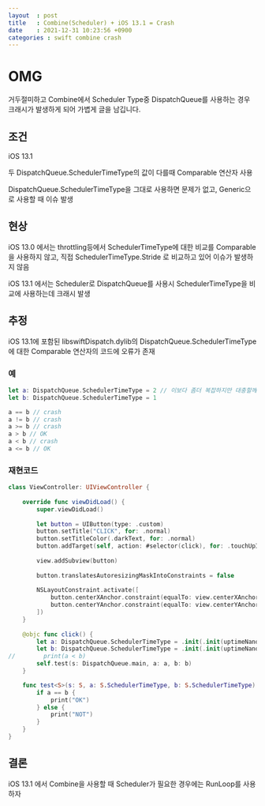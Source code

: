 ```yaml
---
layout  : post
title   : Combine(Scheduler) + iOS 13.1 = Crash
date    : 2021-12-31 10:23:56 +0900
categories : swift combine crash
---
```


# OMG
거두절미하고 Combine에서 Scheduler Type중 DispatchQueue를
사용하는 경우 크래시가 발생하게 되어 가볍게 글을 남깁니다.

## 조건
iOS 13.1

두 DispatchQueue.SchedulerTimeType의 값이 다를때 Comparable 연산자 사용

DispatchQueue.SchedulerTimeType을 그대로 사용하면 문제가 없고, Generic으로
사용할 때 이슈 발생

## 현상
iOS 13.0 에서는 throttling등에서 SchedulerTimeType에 대한 비교를 Comparable을 사용하지 않고, 직접 SchedulerTimeType.Stride
로 비교하고 있어 이슈가 발생하지 않음

iOS 13.1 에서는 Scheduler로 DispatchQueue를 사용시 SchedulerTimeType을 비교에 사용하는데 크래시 발생

## 추정
iOS 13.1에 포함된 libswiftDispatch.dylib의  DispatchQueue.SchedulerTimeType에 대한 Comparable 연산자의 코드에 오류가 존재

### 예
~~~swift
let a: DispatchQueue.SchedulerTimeType = 2 // 이보다 좀더 복잡하지만 대충할께요
let b: DispatchQueue.SchedulerTimeType = 1

a == b // crash
a != b // crash
a >= b // crash
a > b // OK
a < b // crash
a <= b // OK
~~~

### 재현코드
~~~swift
class ViewController: UIViewController {
  
    override func viewDidLoad() {
        super.viewDidLoad()
        
        let button = UIButton(type: .custom)
        button.setTitle("CLICK", for: .normal)
        button.setTitleColor(.darkText, for: .normal)
        button.addTarget(self, action: #selector(click), for: .touchUpInside)
        
        view.addSubview(button)
        
        button.translatesAutoresizingMaskIntoConstraints = false
        
        NSLayoutConstraint.activate([
            button.centerXAnchor.constraint(equalTo: view.centerXAnchor),
            button.centerYAnchor.constraint(equalTo: view.centerYAnchor),
        ])
    }
    
    @objc func click() {
        let a: DispatchQueue.SchedulerTimeType = .init(.init(uptimeNanoseconds: 4))
        let b: DispatchQueue.SchedulerTimeType = .init(.init(uptimeNanoseconds: 2))
//        print(a < b)
        self.test(s: DispatchQueue.main, a: a, b: b)
    }

    func test<S>(s: S, a: S.SchedulerTimeType, b: S.SchedulerTimeType) where S: Combine.Scheduler {
        if a == b {
            print("OK")
        } else {
            print("NOT")
        }
    }
}

~~~

## 결론
iOS 13.1 에서 Combine을 사용할 때 Scheduler가 필요한 경우에는 RunLoop를 사용하자
